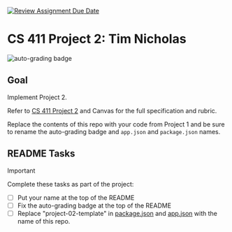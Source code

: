 [![Review Assignment Due Date](https://classroom.github.com/assets/deadline-readme-button-24ddc0f5d75046c5622901739e7c5dd533143b0c8e959d652212380cedb1ea36.svg)](https://classroom.github.com/a/BnjJDb3G)
# CS 411 Project 2: Tim Nicholas

![auto-grading badge](https://github.com/bsu-cs-jb/project-02-tsnicholas/actions/workflows/classroom.yml/badge.svg)

## Goal

Implement Project 2.

Refer to [CS 411 Project 2](https://bsu-cs-jb.github.io/cs-411-docs/project-02/)
and Canvas for the full specification and rubric.

Replace the contents of this repo with your code from Project 1 and be sure to
rename the auto-grading badge and `app.json` and `package.json` names.

## README Tasks

<!-- prettier-ignore-start -->
> [!IMPORTANT]
> Complete these tasks as part of the project:
<!-- prettier-ignore-end -->

- [ ] Put your name at the top of the README
- [ ] Fix the auto-grading badge at the top of the README
- [ ] Replace "project-02-template" in [package.json](package.json) and
      [app.json](app.json) with the name of this repo.
